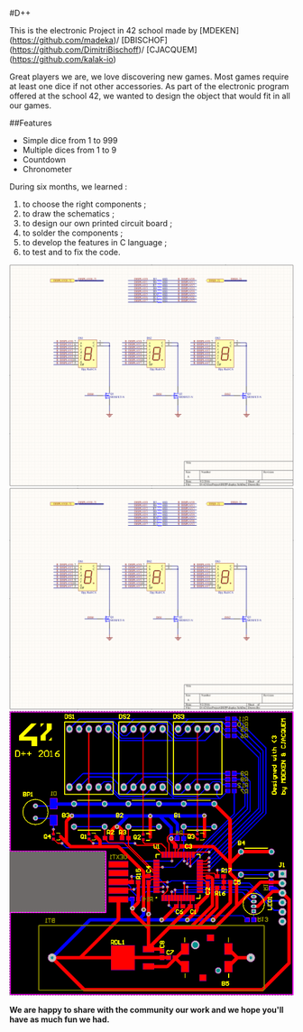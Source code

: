 #D++

This is the electronic Project in 42 school made by [MDEKEN] (https://github.com/madeka)/ [DBISCHOF] (https://github.com/DimitriBischoff)/ [CJACQUEM] (https://github.com/kalak-io)

Great players we are, we love discovering new games. Most games require at least one dice if not other accessories. As part of the electronic program offered at the school 42, we wanted to design the object that would fit in all our games.

##Features

- Simple dice from 1 to 999
- Multiple dices from 1 to 9
- Countdown
- Chronometer

During six months, we learned :
1. to choose the right components ;
2. to draw the schematics ;
3. to design our own printed circuit board ;
4. to solder the components ;
5. to develop the features in C language ;
6. to test and to fix the code.

![Schematic](https://github.com/kalak-io/electronic-dice/blob/master/img/display.PNG)
![Schematics display](https://github.com/kalak-io/electronic-dice/blob/master/img/display.PNG)
![pcb](https://github.com/kalak-io/electronic-dice/blob/master/img/pcb.PNG)
 
__We are happy to share with the community our work and we hope you'll have as much fun we had.__
